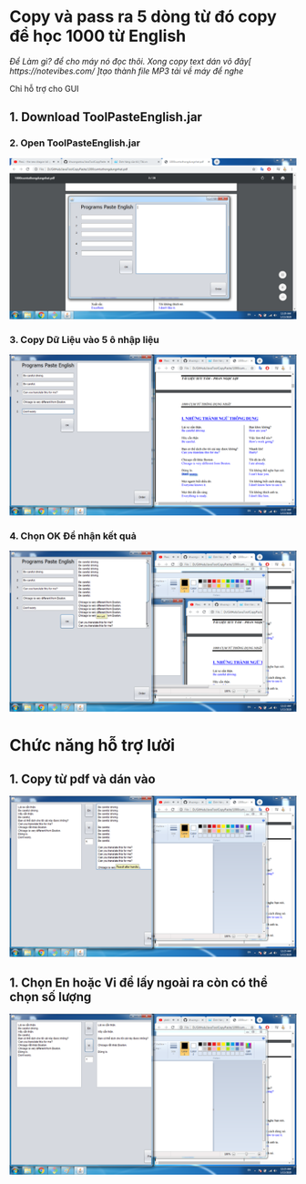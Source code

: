 <h1>Copy và pass ra 5 dòng từ đó copy để học 1000 từ English</h1>
<i> Để Làm gì? để cho máy nó đọc thôi. Xong copy text dán vô đây[ https://notevibes.com/ ]tạo thành file MP3 tải về máy để nghe  </i>

Chỉ hỗ trợ cho GUI
<h2> 1. Download ToolPasteEnglish.jar </h2>
<h3> 2. Open ToolPasteEnglish.jar </h3>
<img src="https://github.com/khuongsatou/JavaToolCopyPaste/blob/master/Asset/1.png?raw=true"/>
<h3> 3. Copy Dữ Liệu vào 5 ô nhập liệu </h3>
<img src="https://github.com/khuongsatou/JavaToolCopyPaste/blob/master/Asset/2.png?raw=true"/>
<h3> 4. Chọn OK Để nhận kết quả </h3>
<img src="https://github.com/khuongsatou/JavaToolCopyPaste/blob/master/Asset/3.png?raw=true"/>
<h1>Chức năng hỗ trợ lười</h1>
<h2> 1. Copy từ pdf và dán vào </h2>
<img src="https://github.com/khuongsatou/JavaToolCopyPaste/blob/master/Asset/1_1.png?raw=true"/>
<h2> 1. Chọn En hoặc Vi để lấy ngoài ra còn có thể chọn số lượng </h2>
<img src="https://github.com/khuongsatou/JavaToolCopyPaste/blob/master/Asset/1_2.png?raw=true"/>
